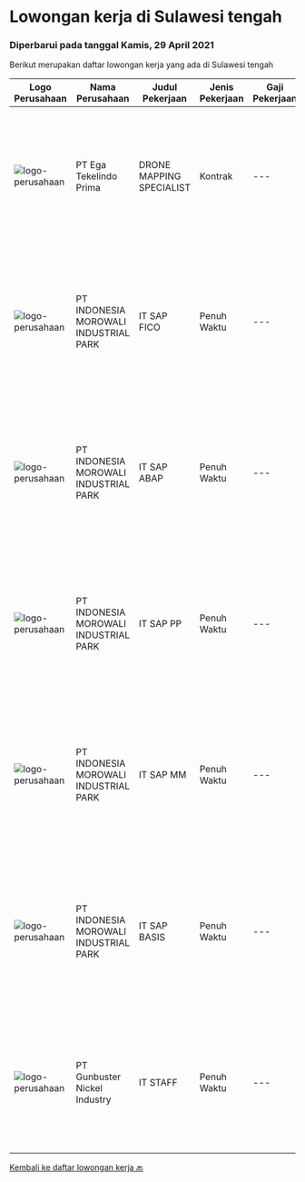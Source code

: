 
  # Lowongan kerja di Sulawesi tengah

  ### Diperbarui pada tanggal Kamis, 29 April 2021

  Berikut merupakan daftar lowongan kerja yang ada di Sulawesi tengah

  |Logo Perusahaan | Nama Perusahaan | Judul Pekerjaan | Jenis Pekerjaan | Gaji Pekerjaan | Lokasi | Deskripsi | Tanggal diunggah | Pranala |
  | -------------- | --------------- | --------------- | --------- | --------- | -------------- | ------- | ----------- | ----------- |
  |![logo-perusahaan](https://image-service-cdn.seek.com.au/6d7bad54d4e7c9c60cf5785ff8cf959868a79d4c/ee4dce1061f3f616224767ad58cb2fc751b8d2dc)|PT Ega Tekelindo Prima|DRONE MAPPING SPECIALIST|Kontrak|---|Sulawesi Tengah|Responsibilities: Able to operate drone for mapping area of Exploration and Production Experienced with mining software (Surpac, Whittle, Mine Sched,...|Senin, 26 April 2021|https://www.jobstreet.co.id/id/job/drone-mapping-specialist-3509937?token=0~f6765b16-eafd-44de-9520-9c7c45ff2f1e&sectionRank=1&jobId=jobstreet-id-job-3509937|
|![logo-perusahaan](https://image-service-cdn.seek.com.au/143d651d3c023c769fb9aef13896751e74d158f8/ee4dce1061f3f616224767ad58cb2fc751b8d2dc)|PT INDONESIA MOROWALI INDUSTRIAL PARK|IT SAP FICO|Penuh Waktu|---|Sulawesi Tengah|Requirements : Bachelor degree preferably in Computer Science, Information Systems, or equivalent Required Skills(s): SAP Module FICO (Design,...|Senin, 26 April 2021|https://www.jobstreet.co.id/id/job/it-sap-fico-3516821?token=0~f6765b16-eafd-44de-9520-9c7c45ff2f1e&sectionRank=2&jobId=jobstreet-id-job-3516821|
|![logo-perusahaan](https://image-service-cdn.seek.com.au/143d651d3c023c769fb9aef13896751e74d158f8/ee4dce1061f3f616224767ad58cb2fc751b8d2dc)|PT INDONESIA MOROWALI INDUSTRIAL PARK|IT SAP ABAP|Penuh Waktu|---|Sulawesi Tengah|Requirements: Bachelor degree from Information Technology or Computer Science. Minimum 3 years of experiences as ABAP Consultant or 2 full cycle of...|Senin, 26 April 2021|https://www.jobstreet.co.id/id/job/it-sap-abap-3516810?token=0~f6765b16-eafd-44de-9520-9c7c45ff2f1e&sectionRank=3&jobId=jobstreet-id-job-3516810|
|![logo-perusahaan](https://image-service-cdn.seek.com.au/143d651d3c023c769fb9aef13896751e74d158f8/ee4dce1061f3f616224767ad58cb2fc751b8d2dc)|PT INDONESIA MOROWALI INDUSTRIAL PARK|IT SAP PP|Penuh Waktu|---|Sulawesi Tengah|Requirements : Bachelor degree preferably in Computer Science, Information Systems, or equivalent Required Skills(s): SAP Module PP (Design,...|Senin, 26 April 2021|https://www.jobstreet.co.id/id/job/it-sap-pp-3516870?token=0~f6765b16-eafd-44de-9520-9c7c45ff2f1e&sectionRank=4&jobId=jobstreet-id-job-3516870|
|![logo-perusahaan](https://image-service-cdn.seek.com.au/143d651d3c023c769fb9aef13896751e74d158f8/ee4dce1061f3f616224767ad58cb2fc751b8d2dc)|PT INDONESIA MOROWALI INDUSTRIAL PARK|IT SAP MM|Penuh Waktu|---|Sulawesi Tengah|Requirements : Bachelor degree preferably in Computer Science, Information Systems, or equivalent Required Skills(s): SAP Module MM (Design,...|Senin, 26 April 2021|https://www.jobstreet.co.id/id/job/it-sap-mm-3516856?token=0~f6765b16-eafd-44de-9520-9c7c45ff2f1e&sectionRank=5&jobId=jobstreet-id-job-3516856|
|![logo-perusahaan](https://image-service-cdn.seek.com.au/143d651d3c023c769fb9aef13896751e74d158f8/ee4dce1061f3f616224767ad58cb2fc751b8d2dc)|PT INDONESIA MOROWALI INDUSTRIAL PARK|IT SAP BASIS|Penuh Waktu|---|Sulawesi Tengah|Requirements : Bachelor degree preferably in Computer Science/ Information Systems/ Engineer or equivalent Minimum 3 years of experience in handling...|Senin, 26 April 2021|https://www.jobstreet.co.id/id/job/it-sap-basis-3516893?token=0~f6765b16-eafd-44de-9520-9c7c45ff2f1e&sectionRank=6&jobId=jobstreet-id-job-3516893|
|![logo-perusahaan](https://image-service-cdn.seek.com.au/399a787b49eb009fd534a6713d71292a1ef19fe1/ee4dce1061f3f616224767ad58cb2fc751b8d2dc)|PT Gunbuster Nickel Industry|IT STAFF|Penuh Waktu|---|Sulawesi Tengah|Kualifikasi: D3 Teknologi Informatika, Sistem Informatika / sejenis Minimal 1 Tahun di bidang yang sama Usia minimal 23-30 Tahun Memiliki Kemampuan...|Selasa, 30 Maret 2021|https://www.jobstreet.co.id/id/job/it-staff-3494599?token=0~f6765b16-eafd-44de-9520-9c7c45ff2f1e&sectionRank=7&jobId=jobstreet-id-job-3494599|


  [Kembali ke daftar lowongan kerja 🔙](../README.md#daftar-lowongan-kerja)
  